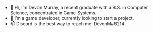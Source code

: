 - 👋 Hi, I’m Devon Murray, a recent graduate with a B.S. in Computer Science, concentrated in Game Systems.
- 👀 I’m a game developer, currently looking to start a project.
- 📫 Discord is the best way to reach me: DevonM#6214
